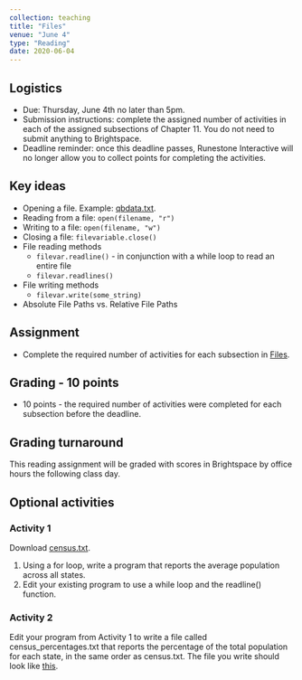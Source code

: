 ```yaml
---
collection: teaching
title: "Files"
venue: "June 4"
type: "Reading"
date: 2020-06-04
---
```

## Logistics
* Due: Thursday, June 4th no later than 5pm.
* Submission instructions: complete the assigned number of activities in each
	of the assigned subsections of Chapter 11. You do not need to submit
	anything to Brightspace.
* Deadline reminder: once this deadline passes, Runestone Interactive will no
	longer allow you to collect points for completing the activities.

## Key ideas
* Opening a file. Example: [qbdata.txt](https://lgw2.github.io/teaching/csci127-summer-2019/lectures/activites/qbdata.txt).
* Reading from a file: `open(filename, "r")`
* Writing to a file: `open(filename, "w")`
* Closing a file: `filevariable.close()`
* File reading methods
	* `filevar.readline()` - in conjunction with a while loop to read an entire file
	* `filevar.readlines()`
* File writing methods
	* `filevar.write(some_string)`
* Absolute File Paths vs. Relative File Paths

## Assignment
* Complete the required number of activities for each subsection in
[Files](https://runestone.academy/runestone/assignments/doAssignment?assignment_id=37656).

## Grading - 10 points
* 10 points - the required number of activities were completed for each
	subsection before the deadline.

## Grading turnaround
This reading assignment  will be graded with scores in Brightspace by office
hours the following class day.

## Optional activities
### Activity 1
Download [census.txt](https://lgw2.github.io/teaching/csci127-summer-2019/lectures/activities/census.txt).
1. Using a for loop, write a program that reports the average
population across all states.
2. Edit your existing program to use a while loop and the readline() function.

### Activity 2
Edit your program from Activity 1 to write a file called census_percentages.txt that reports the percentage of the total population for each state, in the same order as census.txt. The file you write should look like [this](https://lgw2.github.io/teaching/csci127-summer-2019/lectures/activities/census_percentages.txt).
